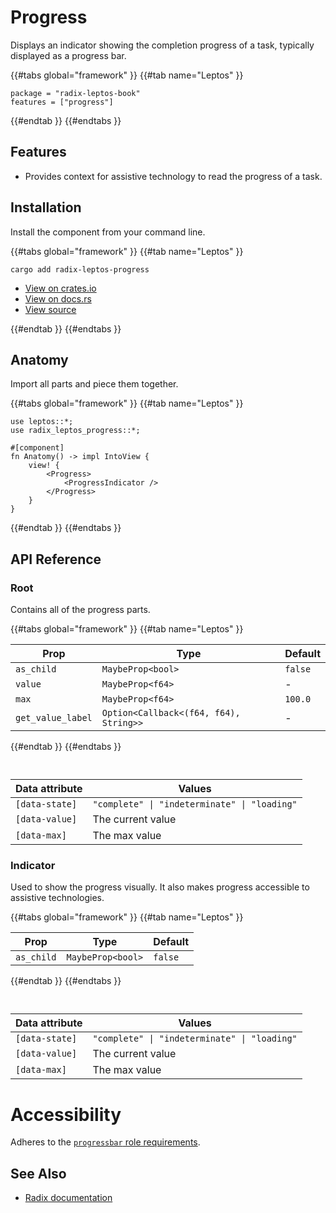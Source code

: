 # Progress

Displays an indicator showing the completion progress of a task, typically displayed as a progress bar.

{{#tabs global="framework" }}
{{#tab name="Leptos" }}

```toml,trunk
package = "radix-leptos-book"
features = ["progress"]
```

{{#endtab }}
{{#endtabs }}

## Features

-   Provides context for assistive technology to read the progress of a task.

## Installation

Install the component from your command line.

{{#tabs global="framework" }}
{{#tab name="Leptos" }}

```shell
cargo add radix-leptos-progress
```

-   [View on crates.io](https://crates.io/crates/radix-leptos-progress)
-   [View on docs.rs](https://docs.rs/radix-leptos-progress/latest/radix_leptos_progress/)
-   [View source](https://github.com/RustForWeb/radix/tree/main/packages/primitives/leptos/progress)

{{#endtab }}
{{#endtabs }}

## Anatomy

Import all parts and piece them together.

{{#tabs global="framework" }}
{{#tab name="Leptos" }}

```rust,ignore
use leptos::*;
use radix_leptos_progress::*;

#[component]
fn Anatomy() -> impl IntoView {
    view! {
        <Progress>
            <ProgressIndicator />
        </Progress>
    }
}
```

{{#endtab }}
{{#endtabs }}

## API Reference

### Root

Contains all of the progress parts.

{{#tabs global="framework" }}
{{#tab name="Leptos" }}

| Prop              | Type                                   | Default |
| ----------------- | -------------------------------------- | ------- |
| `as_child`        | `MaybeProp<bool>`                      | `false` |
| `value`           | `MaybeProp<f64>`                       | -       |
| `max`             | `MaybeProp<f64>`                       | `100.0` |
| `get_value_label` | `Option<Callback<(f64, f64), String>>` | -       |

{{#endtab }}
{{#endtabs }}

<div style="height: 1em;"></div>

| Data attribute | Values                                       |
| -------------- | -------------------------------------------- |
| `[data-state]` | `"complete" \| "indeterminate" \| "loading"` |
| `[data-value]` | The current value                            |
| `[data-max]`   | The max value                                |

### Indicator

Used to show the progress visually. It also makes progress accessible to assistive technologies.

{{#tabs global="framework" }}
{{#tab name="Leptos" }}

| Prop       | Type              | Default |
| ---------- | ----------------- | ------- |
| `as_child` | `MaybeProp<bool>` | `false` |

{{#endtab }}
{{#endtabs }}

<div style="height: 1em;"></div>

| Data attribute | Values                                       |
| -------------- | -------------------------------------------- |
| `[data-state]` | `"complete" \| "indeterminate" \| "loading"` |
| `[data-value]` | The current value                            |
| `[data-max]`   | The max value                                |

# Accessibility

Adheres to the [`progressbar` role requirements](https://www.w3.org/WAI/ARIA/apg/patterns/meter/).

## See Also

-   [Radix documentation](https://www.radix-ui.com/primitives/docs/components/progress)
